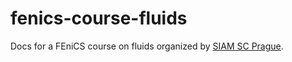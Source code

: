 # fenics-course-fluids
Docs for a FEniCS course on fluids organized by [SIAM SC Prague](https://siam.cuni.cz/). 
